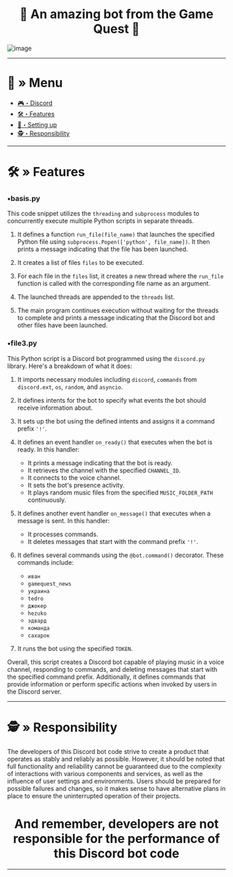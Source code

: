 <h1 align="center">
🎯 An amazing bot from the Game Quest 🎯
</h1>

![image](https://github.com/AndreMuhamed/Game_Quest/assets/128980327/3ca9c1f9-0da9-4315-877e-28f1a450169f)


---

# <a id="menu"></a>🦾 » Menu
- [🎮・Discord](https://discord.gg/nQGvVAEw5r)
- [🛠・Features](#features)
- [🎉・Setting up](#setup)
- [🕵️・Responsibility](#responsibility)

---

# <a id="features"></a>🛠 » Features

### •basis.py
This code snippet utilizes the `threading` and `subprocess` modules to concurrently execute multiple Python scripts in separate threads.

1. It defines a function `run_file(file_name)` that launches the specified Python file using `subprocess.Popen(['python', file_name])`. It then prints a message indicating that the file has been launched.

2. It creates a list of files `files` to be executed.

3. For each file in the `files` list, it creates a new thread where the `run_file` function is called with the corresponding file name as an argument.

4. The launched threads are appended to the `threads` list.

5. The main program continues execution without waiting for the threads to complete and prints a message indicating that the Discord bot and other files have been launched.

### •file3.py
This Python script is a Discord bot programmed using the `discord.py` library. Here's a breakdown of what it does:

1. It imports necessary modules including `discord`, `commands` from `discord.ext`, `os`, `random`, and `asyncio`.

2. It defines intents for the bot to specify what events the bot should receive information about.

3. It sets up the bot using the defined intents and assigns it a command prefix `'!'`.

4. It defines an event handler `on_ready()` that executes when the bot is ready. In this handler:
   - It prints a message indicating that the bot is ready.
   - It retrieves the channel with the specified `CHANNEL_ID`.
   - It connects to the voice channel.
   - It sets the bot's presence activity.
   - It plays random music files from the specified `MUSIC_FOLDER_PATH` continuously.

5. It defines another event handler `on_message()` that executes when a message is sent. In this handler:
   - It processes commands.
   - It deletes messages that start with the command prefix `'!'`.

6. It defines several commands using the `@bot.command()` decorator. These commands include:
   - `иван`
   - `gamequest_news`
   - `украина`
   - `tedro`
   - `джокер`
   - `hezuko`
   - `эдвард`
   - `команда`
   - `сахарок`

7. It runs the bot using the specified `TOKEN`.

Overall, this script creates a Discord bot capable of playing music in a voice channel, responding to commands, and deleting messages that start with the specified command prefix. Additionally, it defines commands that provide information or perform specific actions when invoked by users in the Discord server.

---

# <a id="responsibility"></a>🕵️ » Responsibility
The developers of this Discord bot code strive to create a product that operates as stably and reliably as possible. However, it should be noted that full functionality and reliability cannot be guaranteed due to the complexity of interactions with various components and services, as well as the influence of user settings and environments. Users should be prepared for possible failures and changes, so it makes sense to have alternative plans in place to ensure the uninterrupted operation of their projects.

<h1 align="center">
And remember, developers are not responsible for the performance of this Discord bot code
</h1>

---

